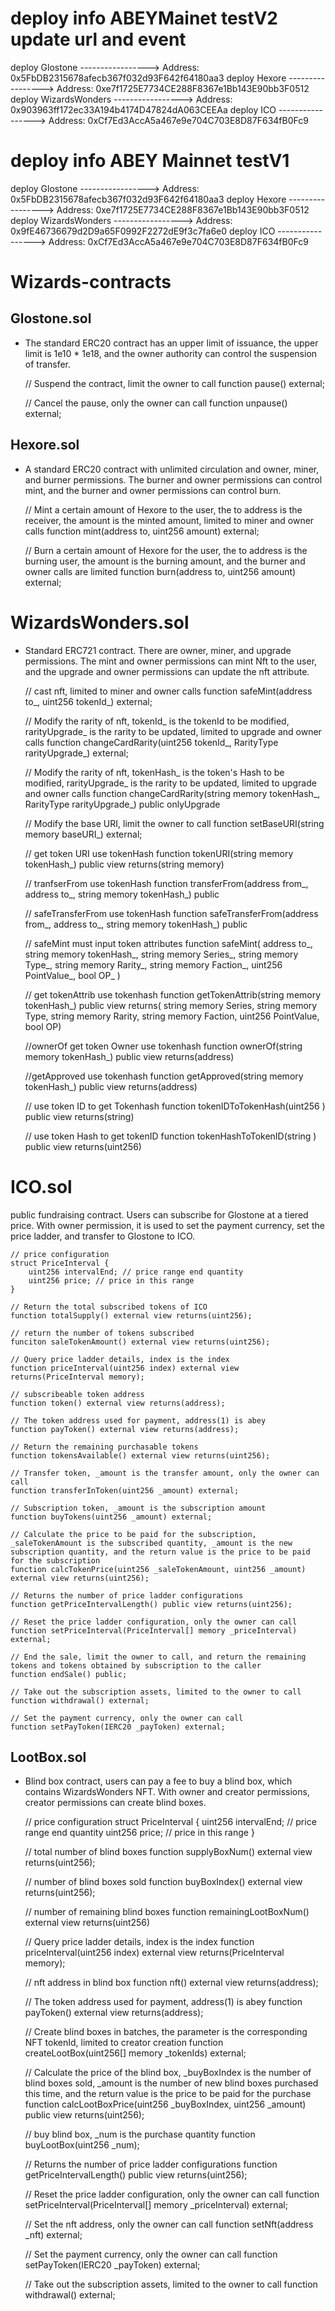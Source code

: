 

# deploy info ABEYMainet testV2 update url and event
deploy Glostone -----------------> Address:  0x5FbDB2315678afecb367f032d93F642f64180aa3
deploy Hexore -----------------> Address:  0xe7f1725E7734CE288F8367e1Bb143E90bb3F0512
deploy WizardsWonders -----------------> Address:  0x903963ff172ec33A194b4174D47824dA063CEEAa
deploy ICO -----------------> Address:  0xCf7Ed3AccA5a467e9e704C703E8D87F634fB0Fc9

# deploy info ABEY Mainnet testV1
deploy Glostone -----------------> Address:  0x5FbDB2315678afecb367f032d93F642f64180aa3
deploy Hexore -----------------> Address:  0xe7f1725E7734CE288F8367e1Bb143E90bb3F0512
deploy WizardsWonders -----------------> Address:  0x9fE46736679d2D9a65F0992F2272dE9f3c7fa6e0
deploy ICO -----------------> Address:  0xCf7Ed3AccA5a467e9e704C703E8D87F634fB0Fc9



# Wizards-contracts

## Glostone.sol

* The standard ERC20 contract has an upper limit of issuance, the upper limit is 1e10 * 1e18, and the owner authority can control the suspension of transfer.

    // Suspend the contract, limit the owner to call
    function pause() external;

    // Cancel the pause, only the owner can call
    function unpause() external;

## Hexore.sol

* A standard ERC20 contract with unlimited circulation and owner, miner, and burner permissions. The burner and owner permissions can control mint, and the burner and owner permissions can control burn.

    // Mint a certain amount of Hexore to the user, the to address is the receiver, the amount is the minted amount, limited to miner and owner calls
    function mint(address to, uint256 amount) external;

    // Burn a certain amount of Hexore for the user, the to address is the burning user, the amount is the burning amount, and the burner and owner calls are limited
    function burn(address to, uint256 amount) external;



# WizardsWonders.sol

* Standard ERC721 contract. There are owner, miner, and upgrade permissions. The mint and owner permissions can mint Nft to the user, and the upgrade and owner permissions can update the nft attribute.

    // cast nft, limited to miner and owner calls
    function safeMint(address to_, uint256 tokenId_) external;
    
    // Modify the rarity of nft, tokenId_ is the tokenId to be modified, rarityUpgrade_ is the rarity to be updated, limited to upgrade and owner calls
    function changeCardRarity(uint256 tokenId_, RarityType rarityUpgrade_) external;

    // Modify the rarity of nft, tokenHash_ is the token's Hash to be modified, rarityUpgrade_ is the rarity to be updated, limited to upgrade and owner calls
    function changeCardRarity(string memory tokenHash_, RarityType rarityUpgrade_) public onlyUpgrade 


    // Modify the base URI, limit the owner to call
    function setBaseURI(string memory baseURI_) external;

    // get token URI use tokenHash
    function tokenURI(string memory tokenHash_) public  view returns(string memory)

    // tranfserFrom use tokenHash
    function transferFrom(address from_, address to_, string memory tokenHash_) public

    // safeTransferFrom use tokenHash
    function safeTransferFrom(address from_, address to_, string memory tokenHash_) public 

    // safeMint must input token attributes
    function safeMint(
        address to_, 
        string memory  tokenHash_,
        string memory Series_,
        string memory Type_,
        string memory Rarity_,
        string memory Faction_,
        uint256  PointValue_,
        bool OP_
        ) 

    // get tokenAttrib use tokenhash
    function getTokenAttrib(string memory tokenHash_) public view returns(
        string memory Series,
        string memory Type,
        string memory Rarity,
        string memory Faction,
        uint256  PointValue,
        bool  OP)

    //ownerOf get token Owner use tokenhash
    function ownerOf(string memory tokenHash_) public view returns(address)

    //getApproved use tokenhash
    function getApproved(string memory tokenHash_) public view returns(address)

    // use token ID to get Tokenhash
    function tokenIDToTokenHash(uint256 ) public view returns(string)

    // use token Hash to get tokenID
    function tokenHashToTokenID(string ) public view returns(uint256)
    

# ICO.sol

public fundraising contract. Users can subscribe for Glostone at a tiered price. With owner permission, it is used to set the payment currency, set the price ladder, and transfer to Glostone to ICO.

    // price configuration
    struct PriceInterval {
        uint256 intervalEnd; // price range end quantity
        uint256 price; // price in this range
    }
    
    // Return the total subscribed tokens of ICO
    function totalSupply() external view returns(uint256);

    // return the number of tokens subscribed
    funciton saleTokenAmount() external view returns(uint256);

    // Query price ladder details, index is the index
    function priceInterval(uint256 index) external view returns(PriceInterval memory); 

    // subscribeable token address
    function token() external view returns(address);

    // The token address used for payment, address(1) is abey
    function payToken() external view returns(address);

    // Return the remaining purchasable tokens
    function tokensAvailable() external view returns(uint256);

    // Transfer token, _amount is the transfer amount, only the owner can call
    function transferInToken(uint256 _amount) external; 

    // Subscription token, _amount is the subscription amount
    function buyTokens(uint256 _amount) external;

    // Calculate the price to be paid for the subscription, _saleTokenAmount is the subscribed quantity, _amount is the new subscription quantity, and the return value is the price to be paid for the subscription
    function calcTokenPrice(uint256 _saleTokenAmount, uint256 _amount) external view returns(uint256);

    // Returns the number of price ladder configurations
    function getPriceIntervalLength() public view returns(uint256);

    // Reset the price ladder configuration, only the owner can call
    function setPriceInterval(PriceInterval[] memory _priceInterval) external;

    // End the sale, limit the owner to call, and return the remaining tokens and tokens obtained by subscription to the caller
    function endSale() public;

    // Take out the subscription assets, limited to the owner to call
    function withdrawal() external;

    // Set the payment currency, only the owner can call
    function setPayToken(IERC20 _payToken) external;


## LootBox.sol

* Blind box contract, users can pay a fee to buy a blind box, which contains WizardsWonders NFT. With owner and creator permissions, creator permissions can create blind boxes.

    // price configuration
    struct PriceInterval {
        uint256 intervalEnd; // price range end quantity
        uint256 price;  // price in this range
    }
    
    // total number of blind boxes
    function supplyBoxNum() external view returns(uint256);

    // number of blind boxes sold
    function buyBoxIndex() external view returns(uint256);

    // number of remaining blind boxes
    function remainingLootBoxNum() external view returns(uint256)

    // Query price ladder details, index is the index
    function priceInterval(uint256 index) external view returns(PriceInterval memory); 

    // nft address in blind box
    function nft() external view returns(address);

    // The token address used for payment, address(1) is abey
    function payToken() external view returns(address);

    // Create blind boxes in batches, the parameter is the corresponding NFT tokenId, limited to creator creation
    function createLootBox(uint256[] memory _tokenIds) external;

    // Calculate the price of the blind box, _buyBoxIndex is the number of blind boxes sold, _amount is the number of new blind boxes purchased this time, and the return value is the price to be paid for the purchase
    function calcLootBoxPrice(uint256 _buyBoxIndex, uint256 _amount) public view returns(uint256);

    // buy blind box, _num is the purchase quantity
    function buyLootBox(uint256 _num);

    // Returns the number of price ladder configurations
    function getPriceIntervalLength() public view returns(uint256);

    // Reset the price ladder configuration, only the owner can call
    function setPriceInterval(PriceInterval[] memory _priceInterval) external;

    // Set the nft address, only the owner can call
    function setNft(address _nft) external;

    // Set the payment currency, only the owner can call
    function setPayToken(IERC20 _payToken) external;

    // Take out the subscription assets, limited to the owner to call
    function withdrawal() external;